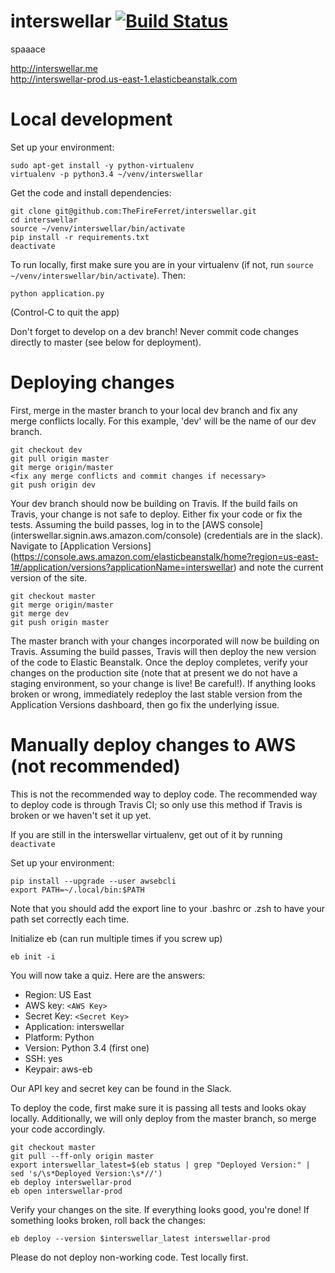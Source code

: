 # interswellar [![Build Status](https://travis-ci.org/cs373gc-fall-2016/interswellar.svg?branch=master)](https://travis-ci.org/cs373gc-fall-2016/interswellar)  
spaaace  

http://interswellar.me  
http://interswellar-prod.us-east-1.elasticbeanstalk.com

# Local development

Set up your environment:
```
sudo apt-get install -y python-virtualenv
virtualenv -p python3.4 ~/venv/interswellar
```

Get the code and install dependencies:
```
git clone git@github.com:TheFireFerret/interswellar.git
cd interswellar
source ~/venv/interswellar/bin/activate
pip install -r requirements.txt
deactivate
```

To run locally, first make sure you are in your virtualenv (if not, run 
`source ~/venv/interswellar/bin/activate`). Then:
```
python application.py
```
(Control-C to quit the app)

Don't forget to develop on a dev branch! Never commit code changes directly to master (see below for deployment).

# Deploying changes

First, merge in the master branch to your local dev branch and fix any merge conflicts locally. For this example, 'dev' will be
the name of our dev branch. 

```
git checkout dev
git pull origin master
git merge origin/master
<fix any merge conflicts and commit changes if necessary>
git push origin dev
```

Your dev branch should now be building on Travis. If the build fails on Travis, your change is not safe to deploy. Either fix your code or fix the tests. Assuming the build passes, log in to the [AWS console] (interswellar.signin.aws.amazon.com/console) (credentials are in the slack). Navigate to [Application Versions] (https://console.aws.amazon.com/elasticbeanstalk/home?region=us-east-1#/application/versions?applicationName=interswellar) and note the current version of the site.

```
git checkout master
git merge origin/master
git merge dev
git push origin master
```

The master branch with your changes incorporated will now be building on Travis. Assuming the build passes, Travis will then deploy the new version of the code to Elastic Beanstalk. Once the deploy completes, verify your changes on the production site (note that at present we do not have a staging environment, so your change is live! Be careful!). If anything looks broken or wrong, immediately redeploy the last stable version from the Application Versions dashboard, then go fix the underlying issue.

# Manually deploy changes to AWS (not recommended)

This is not the recommended way to deploy code. The recommended way to deploy
code is through Travis CI; so only use this method if Travis is broken or we
haven't set it up yet.

If you are still in the interswellar virtualenv, get out of it by running 
`deactivate`

Set up your environment:
```
pip install --upgrade --user awsebcli
export PATH=~/.local/bin:$PATH
```
Note that you should add the export line to your .bashrc or .zsh to have your 
path set correctly each time.

Initialize eb (can run multiple times if you screw up)
```
eb init -i
```

You will now take a quiz. Here are the answers:

* Region: US East
* AWS key: `<AWS Key>`
* Secret Key: `<Secret Key>`
* Application: interswellar
* Platform: Python
* Version: Python 3.4 (first one)
* SSH: yes
* Keypair: aws-eb

Our API key and secret key can be found in the Slack.


To deploy the code, first make sure it is passing all tests and looks okay 
locally. Additionally, we will only deploy from the master branch, so merge
your code accordingly.

```
git checkout master
git pull --ff-only origin master
export interswellar_latest=$(eb status | grep "Deployed Version:" | sed 's/\s*Deployed Version:\s*//')
eb deploy interswellar-prod
eb open interswellar-prod
```

Verify your changes on the site. If everything looks good, you're done! If 
something looks broken, roll back the changes:

```
eb deploy --version $interswellar_latest interswellar-prod
```

Please do not deploy non-working code. Test locally first.
